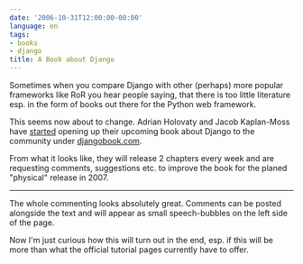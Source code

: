 ```yaml
---
date: '2006-10-31T12:00:00-00:00'
language: en
tags:
- books
- django
title: A Book about Django
---
```



Sometimes when you compare Django with other (perhaps) more popular frameworks like RoR you hear people saying, that there is too little literature esp. in the form of books out there for the Python web framework. 

This seems now about to change. Adrian Holovaty and Jacob Kaplan-Moss have [started](http://www.djangoproject.com/weblog/2006/oct/31/book/) opening up their upcoming book about Django to the community under [djangobook.com](http://www.djangobook.com/). 

From what it looks like, they will release 2 chapters every week and are requesting comments, suggestions etc. to improve the book for the planed "physical" release in 2007.

-------------------------------



The whole commenting looks absolutely great. Comments can be posted alongside the text and will appear as small speech-bubbles on the left side of the page. 

Now I'm just curious how this will turn out in the end, esp. if this will be more than what the official tutorial pages currently have to offer.